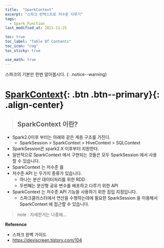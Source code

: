 ```yaml
---
title:  "SparkContext"
excerpt: "스파크 컨텍스트로 저수준 다루기"
tags:
  - Spark_Function
last_modified_at: 2021-11-25

toc: true
toc_label: "Table Of Contents"
toc_icon: "cog"
toc_sticky: true

use_math: true
---
```


스파크의 기본만 한번 알아봅시다.
{: .notice--warning}

# [SparkContext](#link){: .btn .btn--primary}{: .align-center}

> ## SparkContext 이란?

- Spark2.0이후 부터는 아래와 같은 계층 구조를 가진다.
  - SparkSession > SparkContext > HiveContext > SQLContext
- SparkSession은 spark2.X 이후부터 지원한다.
- 일반적으로 SparkContext 에서 구현되는 것들은 모두 SparkSession 에서 사용할 수 있습니다.
- SparkContext 는 저수준 를 
- 저수준 API 는 두가지 종류가 있습니다.
  - 하나는 분산 데이터처리를 위한 RDD
  - 두번째는 분산형 공유 변수를 배포하고 다루기 위한 API
- SparkContext 는 저수준 API 기능을 사용하기 위한 짐입 지점입니다.
  - 스파크클러스터에서 연산을 수행하는데에 필요한 SparkSession 을 이용해서 SparkContext 에 접근할 수 있습니다.

> note : 자세한거는 나중에...

**Reference**

- 스파크 완벽 가이드
- <https://deviscreen.tistory.com/104>

